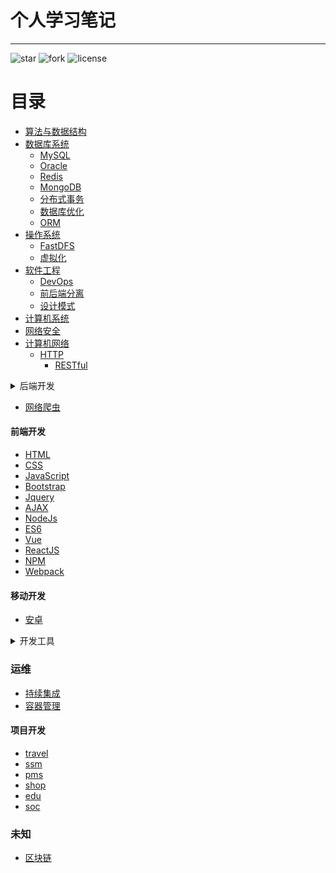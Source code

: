 # 个人学习笔记

--------------------------------------------------------------------------------

![star](https://img.shields.io/github/stars/0xcaffebabe/note)  ![fork](https://img.shields.io/github/forks/0xcaffebabe/note) ![license](https://img.shields.io/github/license/0xcaffebabe/note)


# 目录
- [算法与数据结构](./算法与数据结构/nav.md)
- [数据库系统](./数据库系统/nav.md)
  - [MySQL](./数据库系统/mysql/nav.md)
  - [Oracle](./数据库系统/oracle/nav.md)
  - [Redis](./数据库系统/Redis.md)
  - [MongoDB](./数据库系统/MongoDB.md)
  - [分布式事务](./数据库系统/分布式事务.md)
  - [数据库优化](./数据库系统/数据库优化.md)
  - [ORM](./数据库系统/ORM.md)
- [操作系统](./操作系统/nav.md)
  - [FastDFS](./操作系统/FastDFS.md)
  - [虚拟化](./操作系统/虚拟化.md)
- [软件工程](./软件工程/nav.md)
  - [DevOps](./软件工程/DevOps.md)
  - [前后端分离](./软件工程/前后端分离.md)
  - [设计模式](./软件工程/设计模式.md)
- [计算机系统](./计算机系统/nav.md)
- [网络安全](./网络安全/nav.md)
- [计算机网络](./计算机网络/nav.md)
  - [HTTP](./计算机网络/HTTP.md)
    - [RESTful](./计算机网络/RESTful.md)
<details>

  <summary>后端开发</summary>

  - 语言
      - [C](./后端开发/语言/C/nav.md)
      - [JAVA](./后端开发/语言/JAVA/nav.md)
        - [JVM](./后端开发/语言/JAVA/JVM/JVM.md)
      - [XML](./后端开发/语言/xml.md)
  - 中间件
    - [ActiveMQ](./后端开发/中间件/activeMQ.md)
    - [RabbitMQ](./后端开发/中间件/rabbitMQ.md)
    - [Kafka](./后端开发/中间件/Kafka.md)
    - [Tomcat](./后端开发/中间件/Tomcat.md)
    - [Nginx](./后端开发/中间件/Nginx.md)
    
  - 全文检索
    - [Lucene](./后端开发/全文检索/Lucene.md)
    - [ElasticSearch](./后端开发/全文检索/ElasticSearch.md)
  
  - 框架
    - [Spring](./后端开发/框架/Spring/nav.md)
    - [SpringBoot](./后端开发/框架/SpringBoot/nav.md)
    - [SpringCloud](./后端开发/框架/SpringCloud/nav.md)
    - [Mybatis-Plus](./后端开发/框架/mybatis-plus.md)
    - [Mybatis](./后端开发/框架/mybatis/nav.md)
    - [Netty](./后端开发/框架/netty.md)
    - [Dubbo](./后端开发/框架/Dubbo.md)

  - [微服务](./后端开发/微服务.md)
  - [ServiceComb](./后端开发/ServiceComb.md)
  - [JAVA并发编程](./后端开发/JAVA并发编程.md)
  - [用户认证](./后端开发/用户认证.md)
- Jakarta EE
  - [Servlet](./后端开发/JakartaEE/Servlet.md)
  - [JSP](./后端开发/JakartaEE/JSP.md)
  - [Cookie&Session](./后端开发/JakartaEE/Cookie&Session.md)
  - [Filter&Listener](./后端开发/JakartaEE/Filter&Listener.md)
  - [JNDI](./后端开发/JakartaEE/JNDI.md)
  - [JPA](./后端开发/JakartaEE/JPA.md)
  - [Freemarker](./后端开发/JakartaEE/Freemarker.md)
</details>

- [网络爬虫](./网络爬虫/nav.md)

#### 前端开发
  - [HTML](./前端开发/HTML.md)
  - [CSS](./前端开发/CSS.md)
  - [JavaScript](./前端开发/JavaScript.md)
  - [Bootstrap](./前端开发/Bootstrap.md)
  - [Jquery](./前端开发/Jquery.md)
  - [AJAX](./前端开发/AJAX.md)
  - [NodeJs](./前端开发/NodeJs.md)
  - [ES6](./前端开发/ES6.md)
  - [Vue](./前端开发/Vue.md)
  - [ReactJS](./前端开发/ReactJS.md)
  - [NPM](./前端开发/NPM.md)
  - [Webpack](./前端开发/Webpack.md)

#### 移动开发

  - [安卓](./移动开发/安卓/nav.md)

<details>

  <summary>开发工具</summary>

  - [Docker](./开发工具/Docker.md)
  - [K8s](./开发工具/K8s.md)
  - [VIM](./开发工具/vim/vim.md)
  - [GIT](./开发工具/git.md)
  - [SVN](./开发工具/SVN.md)
  - [idea](./开发工具/idea.md)
  - [Junit](./开发工具/Junit.md)
  - 构建工具
    - [Gradle](./开发工具/构建工具/gradle.md)
    - [Maven](./开发工具/构建工具/maven.md)

</details>

### 运维

- [持续集成](./运维/持续集成.md)
- [容器管理](./运维/容器管理.md)

#### 项目开发
- [travel](https://github.com/0xcaffebabe/travel)
- [ssm](https://github.com/0xcaffebabe/ssm)
- [pms](https://github.com/0xcaffebabe/pms)
- [shop](https://github.com/0xcaffebabe/shop)
- [edu](https://github.com/0xcaffebabe/edu)
- [soc](https://github.com/0xcaffebabe/soc)

### 未知

- [区块链](./未知/区块链.md)

